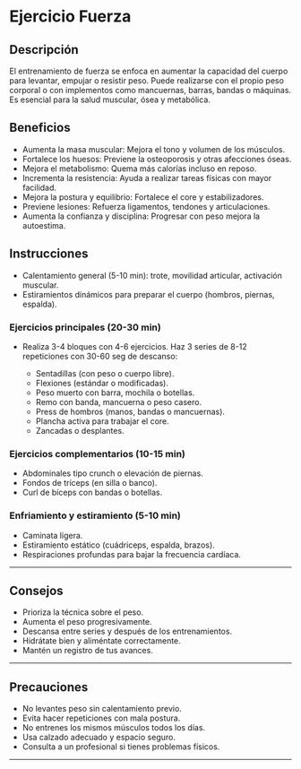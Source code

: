 # Ejercicio Fuerza

## Descripción  
El entrenamiento de fuerza se enfoca en aumentar la capacidad del cuerpo para levantar, empujar o resistir peso. Puede realizarse con el propio peso corporal o con implementos como mancuernas, barras, bandas o máquinas. Es esencial para la salud muscular, ósea y metabólica.

## Beneficios

 + Aumenta la masa muscular: Mejora el tono y volumen de los músculos.  
 + Fortalece los huesos: Previene la osteoporosis y otras afecciones óseas.  
 + Mejora el metabolismo: Quema más calorías incluso en reposo.  
 + Incrementa la resistencia: Ayuda a realizar tareas físicas con mayor facilidad.  
 + Mejora la postura y equilibrio: Fortalece el core y estabilizadores.  
 + Previene lesiones: Refuerza ligamentos, tendones y articulaciones.  
 + Aumenta la confianza y disciplina: Progresar con peso mejora la autoestima.

## Instrucciones

 + Calentamiento general (5-10 min): trote, movilidad articular, activación muscular.  
 + Estiramientos dinámicos para preparar el cuerpo (hombros, piernas, espalda).

### Ejercicios principales (20-30 min)

+ Realiza 3-4 bloques con 4-6 ejercicios. Haz 3 series de 8-12 repeticiones con 30-60 seg de descanso:

  + Sentadillas (con peso o cuerpo libre).  
  + Flexiones (estándar o modificadas).  
  + Peso muerto con barra, mochila o botellas.  
  + Remo con banda, mancuerna o peso casero.  
  + Press de hombros (manos, bandas o mancuernas).  
  + Plancha activa para trabajar el core.  
  + Zancadas o desplantes.

### Ejercicios complementarios (10-15 min)

 + Abdominales tipo crunch o elevación de piernas.  
 + Fondos de tríceps (en silla o banco).  
 + Curl de bíceps con bandas o botellas.

### Enfriamiento y estiramiento (5-10 min)

 + Caminata ligera.  
 + Estiramiento estático (cuádriceps, espalda, brazos).  
 + Respiraciones profundas para bajar la frecuencia cardíaca.

---

## Consejos

 + Prioriza la técnica sobre el peso.  
 + Aumenta el peso progresivamente.  
 + Descansa entre series y después de los entrenamientos.  
 + Hidrátate bien y aliméntate correctamente.  
 + Mantén un registro de tus avances.

---

## Precauciones

 + No levantes peso sin calentamiento previo.  
 + Evita hacer repeticiones con mala postura.  
 + No entrenes los mismos músculos todos los días.  
 + Usa calzado adecuado y espacio seguro.  
 + Consulta a un profesional si tienes problemas físicos.

---
